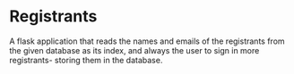 # Registrants

A flask application that reads the names and emails of the registrants from the given database as its index, and always the user to sign in more registrants- storing them in the database.
